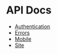 # API Docs

* [Authentication](authentication.md)
* [Errors](errors.md)
* [Mobile](mobile.md)
* [Site](site.md)

